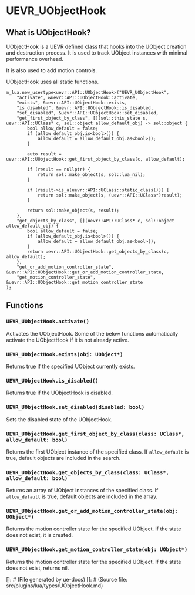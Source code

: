 # UEVR_UObjectHook

## What is UObjectHook?

UObjectHook is a UEVR defined class that hooks into the UObject creation and destruction process. It is used to track UObject instances with minimal performance overhead.

It is also used to add motion controls.

UObjectHook uses all static functions.

    m_lua.new_usertype<uevr::API::UObjectHook>("UEVR_UObjectHook",
        "activate", &uevr::API::UObjectHook::activate,
        "exists", &uevr::API::UObjectHook::exists,
        "is_disabled", &uevr::API::UObjectHook::is_disabled,
        "set_disabled", &uevr::API::UObjectHook::set_disabled,
        "get_first_object_by_class", [](sol::this_state s, uevr::API::UClass* c, sol::object allow_default_obj) -> sol::object {
            bool allow_default = false;
            if (allow_default_obj.is<bool>()) {
                allow_default = allow_default_obj.as<bool>();
            }

            auto result = uevr::API::UObjectHook::get_first_object_by_class(c, allow_default);

            if (result == nullptr) {
                return sol::make_object(s, sol::lua_nil);
            }

            if (result->is_a(uevr::API::UClass::static_class())) {
                return sol::make_object(s, (uevr::API::UClass*)result);
            }

            return sol::make_object(s, result);
        },
        "get_objects_by_class", [](uevr::API::UClass* c, sol::object allow_default_obj) {
            bool allow_default = false;
            if (allow_default_obj.is<bool>()) {
                allow_default = allow_default_obj.as<bool>();
            }
            return uevr::API::UObjectHook::get_objects_by_class(c, allow_default);
        },
        "get_or_add_motion_controller_state", &uevr::API::UObjectHook::get_or_add_motion_controller_state,
        "get_motion_controller_state", &uevr::API::UObjectHook::get_motion_controller_state
    );

## Functions

### `UEVR_UObjectHook.activate()`

Activates the UObjectHook. Some of the below functions automatically activate the UObjectHook if it is not already active.

### `UEVR_UObjectHook.exists(obj: UObject*)`

Returns true if the specified UObject currently exists.

### `UEVR_UObjectHook.is_disabled()`

Returns true if the UObjectHook is disabled.

### `UEVR_UObjectHook.set_disabled(disabled: bool)`

Sets the disabled state of the UObjectHook.

### `UEVR_UObjectHook.get_first_object_by_class(class: UClass*, allow_default: bool)`

Returns the first UObject instance of the specified class. If `allow_default` is true, default objects are included in the search.

### `UEVR_UObjectHook.get_objects_by_class(class: UClass*, allow_default: bool)`

Returns an array of UObject instances of the specified class. If `allow_default` is true, default objects are included in the array.

### `UEVR_UObjectHook.get_or_add_motion_controller_state(obj: UObject*)`

Returns the motion controller state for the specified UObject. If the state does not exist, it is created.

### `UEVR_UObjectHook.get_motion_controller_state(obj: UObject*)`

Returns the motion controller state for the specified UObject. If the state does not exist, returns nil.

[]: # (File generated by ue-docs)
[]: # (Source file: src/plugins/lua/types/UObjectHook.md)

